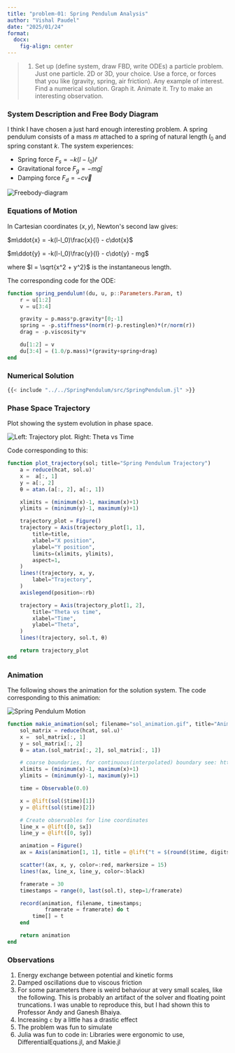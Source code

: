 ```yaml
---
title: "problem-01: Spring Pendulum Analysis"
author: "Vishal Paudel"
date: "2025/01/24"
format:
  docx:
    fig-align: center
---
```


> 1. Set up (define system, draw FBD, write ODEs) a particle problem. Just one particle.
2D or 3D, your choice. Use a force, or forces that you like (gravity, spring, air friction).
Any example of interest. Find a numerical solution. Graph it. Animate it. Try to
make an interesting observation.

### System Description and Free Body Diagram
I think I have chosen a just hard enough interesting problem. A spring pendulum consists of a mass $m$ attached to a spring of natural length $l_0$ and spring constant $k$. The system experiences:  
- Spring force $F_s = -k(l-l_0)\hat{r}$  
- Gravitational force $F_g = -mg\hat{j}$  
- Damping force $F_d = -c\vec{v}$  

![Freebody-diagram](freebody-diagram.png)

### Equations of Motion
In Cartesian coordinates $(x,y)$, Newton's second law gives:

$m\ddot{x} = -k(l-l_0)\frac{x}{l} - c\dot{x}$

$m\ddot{y} = -k(l-l_0)\frac{y}{l} - c\dot{y} - mg$

where $l = \sqrt{x^2 + y^2}$ is the instantaneous length.

The corresponding code for the ODE:
```julia
function spring_pendulum!(du, u, p::Parameters.Param, t)
    r = u[1:2]
    v = u[3:4]

    gravity = p.mass*p.gravity*[0;-1]
    spring = -p.stiffness*(norm(r)-p.restinglen)*(r/norm(r))
    drag = -p.viscosity*v

    du[1:2] = v
    du[3:4] = (1.0/p.mass)*(gravity+spring+drag)
end
```

### Numerical Solution
```julia
{{< include "../../SpringPendulum/src/SpringPendulum.jl" >}}
```

### Phase Space Trajectory
Plot showing the system evolution in phase space.

![Left: Trajectory plot. Right: Theta vs Time](trajectory_plot.png)

Code corresponding to this:

```julia
function plot_trajectory(sol; title="Spring Pendulum Trajectory")
    a = reduce(hcat, sol.u)'
    x =  a[:, 1]
    y = a[:, 2]
    θ = atan.(a[:, 2], a[:, 1])

    xlimits = (minimum(x)-1, maximum(x)+1)
    ylimits = (minimum(y)-1, maximum(y)+1)

    trajectory_plot = Figure()
    trajectory = Axis(trajectory_plot[1, 1],
        title=title,
        xlabel="X position",
        ylabel="Y position",
        limits=(xlimits, ylimits),
        aspect=1,
    )
    lines!(trajectory, x, y,
        label="Trajectory",
    )
    axislegend(position=:rb)

    trajectory = Axis(trajectory_plot[1, 2],
        title="Theta vs time",
        xlabel="Time",
        ylabel="Theta",
    )
    lines!(trajectory, sol.t, θ)

    return trajectory_plot
end
```

### Animation
The following shows the animation for the solution system. The code corresponding to this animation:

![Spring Pendulum Motion](sol_animation.gif)
<!-- ![Spring Pendulum Motion](springpendulum_motion.mp4) -->

```julia
function makie_animation(sol; filename="sol_animation.gif", title="Animation")
    sol_matrix = reduce(hcat, sol.u)'
    x =  sol_matrix[:, 1]
    y = sol_matrix[:, 2]
    θ = atan.(sol_matrix[:, 2], sol_matrix[:, 1])

    # coarse boundaries, for continuous(interpolated) boundary see: https://docs.sciml.ai/DiffEqDocs/stable/examples/min_and_max/
    xlimits = (minimum(x)-1, maximum(x)+1)
    ylimits = (minimum(y)-1, maximum(y)+1)

    time = Observable(0.0)

    x = @lift(sol($time)[1])
    y = @lift(sol($time)[2])

    # Create observables for line coordinates
    line_x = @lift([0, $x])
    line_y = @lift([0, $y])

    animation = Figure()
    ax = Axis(animation[1, 1], title = @lift("t = $(round($time, digits = 1))"), limits=(xlimits, ylimits), aspect=1)

    scatter!(ax, x, y, color=:red, markersize = 15)
    lines!(ax, line_x, line_y, color=:black)

    framerate = 30
    timestamps = range(0, last(sol.t), step=1/framerate)

    record(animation, filename, timestamps;
            framerate = framerate) do t
        time[] = t
    end

    return animation
end
```

### Observations

1. Energy exchange between potential and kinetic forms
2. Damped oscillations due to viscous friction
3. For some parameters there is weird behaviour at very small scales, like the following. This is probably an artifact of the solver and floating point truncations. I was unable to reproduce this, but I had shown this to Professor Andy and Ganesh Bhaiya.
4. Increasing `c` by a little has a drastic effect
5. The problem was fun to simulate
6. Julia was fun to code in: Libraries were ergonomic to use, DifferentialEquations.jl, and Makie.jl
